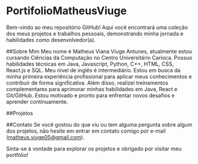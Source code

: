 # PortifolioMatheusViuge
Bem-vindo ao meu repositório GitHub! Aqui você encontrará uma coleção dos meus projetos e trabalhos pessoais, demonstrando minha jornada e habilidades como desenvolvedor(a).

##Sobre Mim
Meu nome é Matheus Viana Viuge Antunes, atualmente estou cursando Ciências da Computação no Centro Universitário Carioca. Possuo habilidades técnicas em Java, Javascript, Python, C++, HTML, CSS, React.js e SQL. Meu nível de inglês é intermediário. Estou em busca da minha primeira experiência profissional para aplicar meus conhecimentos e contribuir de forma significativa. Além disso, realizei treinamentos complementares para aprimorar minhas habilidades em Java, React e Git/GitHub. Estou motivado e pronto para enfrentar novos desafios e aprender continuamente.

##Projetos

##Contato
Se você gostou do que viu ou tem alguma pergunta sobre algum dos projetos, não hesite em entrar em contato comigo por e-mail (matheus.viuge05@gmail.com).

Sinta-se à vontade para explorar os projetos e obrigado por visitar meu portfólio!
